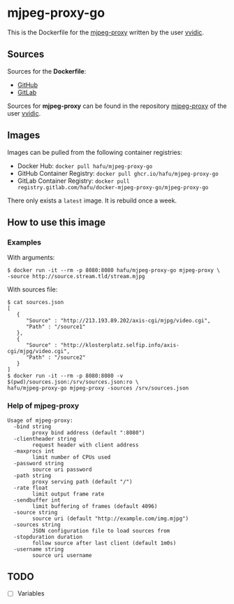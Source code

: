 # mjpeg-proxy-go

This is the Dockerfile for the [mjpeg-proxy](https://github.com/vvidic/mjpeg-proxy)
written by the user [vvidic](https://github.com/vvidic).

## Sources

Sources for the **Dockerfile**:
- [GitHub](https://github.com/hafu/docker-mjpeg-proxy-go)
- [GitLab](https://gitlab.com/hafu/docker-mjpeg-proxy-go)

Sources for **mjpeg-proxy** can be found in the repository [mjpeg-proxy](https://github.com/vvidic/mjpeg-proxy)
of the user [vvidic](https://github.com/vvidic).

## Images

Images can be pulled from the following container registries:
- Docker Hub: `docker pull hafu/mjpeg-proxy-go`
- GitHub Container Registry: `docker pull ghcr.io/hafu/mjpeg-proxy-go`
- GitLab Container Registry: `docker pull registry.gitlab.com/hafu/docker-mjpeg-proxy-go/mjpeg-proxy-go`

There only exists a `latest` image. It is rebuild once a week.

## How to use this image

### Examples

With arguments:

```shell
$ docker run -it --rm -p 8080:8080 hafu/mjpeg-proxy-go mjpeg-proxy \
-source http://source.stream.tld/stream.mjpg
```

With sources file:

```shell
$ cat sources.json
[
   {
      "Source" : "http://213.193.89.202/axis-cgi/mjpg/video.cgi",
      "Path" : "/source1"
   },
   {
      "Source" : "http://klosterplatz.selfip.info/axis-cgi/mjpg/video.cgi",
      "Path" : "/source2"
   }
]
$ docker run -it --rm -p 8080:8080 -v $(pwd)/sources.json:/srv/sources.json:ro \
hafu/mjpeg-proxy-go mjpeg-proxy -sources /srv/sources.json 
```

### Help of mjpeg-proxy

```text
Usage of mjpeg-proxy:
  -bind string
        proxy bind address (default ":8080")
  -clientheader string
        request header with client address
  -maxprocs int
        limit number of CPUs used
  -password string
        source uri password
  -path string
        proxy serving path (default "/")
  -rate float
        limit output frame rate
  -sendbuffer int
        limit buffering of frames (default 4096)
  -source string
        source uri (default "http://example.com/img.mjpg")
  -sources string
        JSON configuration file to load sources from
  -stopduration duration
        follow source after last client (default 1m0s)
  -username string
        source uri username
```

## TODO
- [ ] Variables